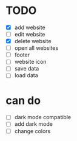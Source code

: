 # TODO

- [x] add website
- [ ] edit website
- [x] delete website
- [ ] open all websites
- [ ] footer
- [ ] website icon
- [ ] save data
- [ ] load data

# can do

- [ ] dark mode compatible
- [ ] add dark mode
- [ ] change colors
